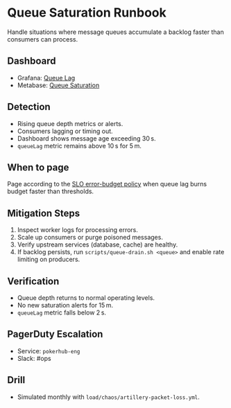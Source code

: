 # Queue Saturation Runbook

Handle situations where message queues accumulate a backlog faster than consumers can process.

## Dashboard
- Grafana: [Queue Lag](../../infrastructure/monitoring/grafana-queue-lag.json)
- Metabase: [Queue Saturation](../analytics-dashboards.md#queue-saturation-1)

## Detection
- Rising queue depth metrics or alerts.
- Consumers lagging or timing out.
- Dashboard shows message age exceeding 30 s.
- `queueLag` metric remains above 10 s for 5 m.

## When to page
Page according to the [SLO error-budget policy](../SLOs.md#error-budget-handling) when queue lag burns budget faster than thresholds.

## Mitigation Steps
1. Inspect worker logs for processing errors.
2. Scale up consumers or purge poisoned messages.
3. Verify upstream services (database, cache) are healthy.
4. If backlog persists, run `scripts/queue-drain.sh <queue>` and enable rate limiting on producers.

## Verification
- Queue depth returns to normal operating levels.
- No new saturation alerts for 15 m.
- `queueLag` metric falls below 2 s.

## PagerDuty Escalation
- Service: `pokerhub-eng`
- Slack: #ops

## Drill
- Simulated monthly with `load/chaos/artillery-packet-loss.yml`.
